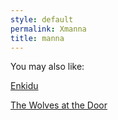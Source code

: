 ```yaml
---
style: default
permalink: Xmanna
title: manna
---
```

You may also like:

[Enkidu](http://scp-wiki.net/enkidu)

[The Wolves at the Door](http://scp-wiki.net/the-wolves-at-the-door)
